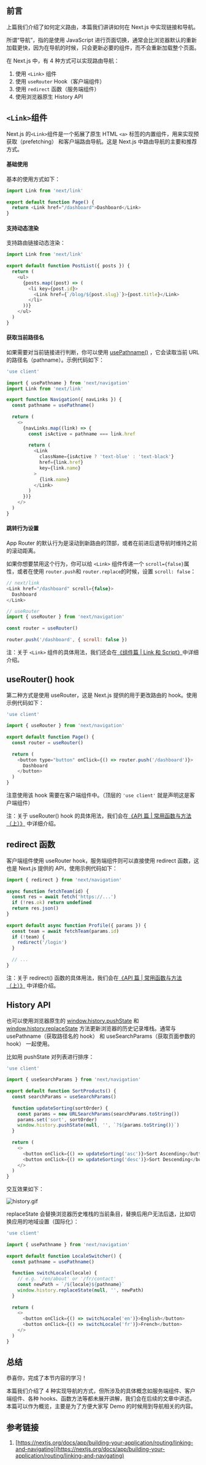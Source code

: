 ## 前言

上篇我们介绍了如何定义路由，本篇我们讲讲如何在 Next.js 中实现链接和导航。

所谓“导航”，指的是使用 JavaScript 进行页面切换，通常会比浏览器默认的重新加载更快，因为在导航的时候，只会更新必要的组件，而不会重新加载整个页面。

在 Next.js 中，有 4 种方式可以实现路由导航：

1.  使用 `<Link>` 组件
2.  使用 `useRouter` Hook（客户端组件）
3.  使用 `redirect` 函数（服务端组件）
4.  使用浏览器原生 History API

## `<Link>`组件

Next.js 的`<Link>`组件是一个拓展了原生 HTML `<a>` 标签的内置组件，用来实现预获取（prefetching） 和客户端路由导航。这是 Next.js 中路由导航的主要和推荐方式。

#### 基础使用

基本的使用方式如下：

```javascript
import Link from 'next/link'
 
export default function Page() {
  return <Link href="/dashboard">Dashboard</Link>
}
```

#### 支持动态渲染

支持路由链接动态渲染：

```javascript
import Link from 'next/link'
 
export default function PostList({ posts }) {
  return (
    <ul>
      {posts.map((post) => (
        <li key={post.id}>
          <Link href={`/blog/${post.slug}`}>{post.title}</Link>
        </li>
      ))}
    </ul>
  )
}
```

#### 获取当前路径名

如果需要对当前链接进行判断，你可以使用 [usePathname()](https://juejin.cn/book/7307859898316881957/section/7309079651500949530#heading-54) ，它会读取当前 URL 的路径名（pathname）。示例代码如下：

```javascript
'use client'
 
import { usePathname } from 'next/navigation'
import Link from 'next/link'

export function Navigation({ navLinks }) {
  const pathname = usePathname()
 
  return (
    <>
      {navLinks.map((link) => {
        const isActive = pathname === link.href
 
        return (
          <Link
            className={isActive ? 'text-blue' : 'text-black'}
            href={link.href}
            key={link.name}
          >
            {link.name}
          </Link>
        )
      })}
    </>
  )
}
```

#### 跳转行为设置

App Router 的默认行为是滚动到新路由的顶部，或者在前进后退导航时维持之前的滚动距离。

如果你想要禁用这个行为，你可以给 `<Link>` 组件传递一个 `scroll={false}`属性，或者在使用 `router.push`和 `router.replace`的时候，设置 `scroll: false`：

```javascript
// next/link
<Link href="/dashboard" scroll={false}>
  Dashboard
</Link>
```

```javascript
// useRouter
import { useRouter } from 'next/navigation'
 
const router = useRouter()
 
router.push('/dashboard', { scroll: false })
```

注：关于 `<Link>` 组件的具体用法，我们还会在[《组件篇 | Link 和 Script》](https://juejin.cn/book/7307859898316881957/section/7309077238333308937)中详细介绍。

## useRouter() hook

第二种方式是使用 useRouter，这是 Next.js 提供的用于更改路由的 hook。使用示例代码如下：

```javascript
'use client'
 
import { useRouter } from 'next/navigation'
 
export default function Page() {
  const router = useRouter()
 
  return (
    <button type="button" onClick={() => router.push('/dashboard')}>
      Dashboard
    </button>
  )
}
```

注意使用该 hook 需要在客户端组件中。（顶层的 `'use client'` 就是声明这是客户端组件）

注：关于 useRouter() hook 的具体用法，我们会在[《API 篇 | 常用函数与方法（上）》](https://juejin.cn/book/7307859898316881957/section/7309079651500949530#heading-58) 中详细介绍。

## redirect 函数

客户端组件使用 useRouter hook，服务端组件则可以直接使用 redirect 函数，这也是 Next.js 提供的 API，使用示例代码如下：

```javascript
import { redirect } from 'next/navigation'
 
async function fetchTeam(id) {
  const res = await fetch('https://...')
  if (!res.ok) return undefined
  return res.json()
}
 
export default async function Profile({ params }) {
  const team = await fetchTeam(params.id)
  if (!team) {
    redirect('/login')
  }
 
  // ...
}
```

注：关于 redirect() 函数的具体用法，我们会在[《API 篇 | 常用函数与方法（上）》](https://juejin.cn/book/7307859898316881957/section/7309079651500949530#heading-44) 中详细介绍。

## History API

也可以使用浏览器原生的 [window.history.pushState](https://developer.mozilla.org/en-US/docs/Web/API/History/pushState) 和 [window.history.replaceState](https://developer.mozilla.org/en-US/docs/Web/API/History/replaceState) 方法更新浏览器的历史记录堆栈。通常与 usePathname（获取路径名的 hook） 和 useSearchParams（获取页面参数的 hook） 一起使用。

比如用 pushState 对列表进行排序：

```javascript
'use client'
 
import { useSearchParams } from 'next/navigation'
 
export default function SortProducts() {
  const searchParams = useSearchParams()
 
  function updateSorting(sortOrder) {
    const params = new URLSearchParams(searchParams.toString())
    params.set('sort', sortOrder)
    window.history.pushState(null, '', `?${params.toString()}`)
  }
 
  return (
    <>
      <button onClick={() => updateSorting('asc')}>Sort Ascending</button>
      <button onClick={() => updateSorting('desc')}>Sort Descending</button>
    </>
  )
}
```

交互效果如下：

![history.gif](https://p3-juejin.byteimg.com/tos-cn-i-k3u1fbpfcp/4a3c63778eb945e4a5c3d95416b82f78~tplv-k3u1fbpfcp-jj-mark:0:0:0:0:q75.image#?w=801&h=395&s=51251&e=gif&f=29&b=fdfdfd)

replaceState 会替换浏览器历史堆栈的当前条目，替换后用户无法后退，比如切换应用的地域设置（国际化）：

```javascript
'use client'
 
import { usePathname } from 'next/navigation'
 
export default function LocaleSwitcher() {
  const pathname = usePathname()
 
  function switchLocale(locale) {
    // e.g. '/en/about' or '/fr/contact'
    const newPath = `/${locale}${pathname}`
    window.history.replaceState(null, '', newPath)
  }
 
  return (
    <>
      <button onClick={() => switchLocale('en')}>English</button>
      <button onClick={() => switchLocale('fr')}>French</button>
    </>
  )
}
```

## 总结

恭喜你，完成了本节内容的学习！

本篇我们介绍了 4 种实现导航的方式，但所涉及的具体概念如服务端组件、客户端组件、各种 hooks、函数方法等都未展开讲解，我们会在后续的文章中讲述。本篇可以作为概览，主要是为了方便大家写 Demo 的时候用到导航相关的内容。

## 参考链接

1.  [https://nextjs.org/docs/app/building-your-application/routing/linking-and-navigating](https://nextjs.org/docs/app/building-your-application/routing/linking-and-navigating)